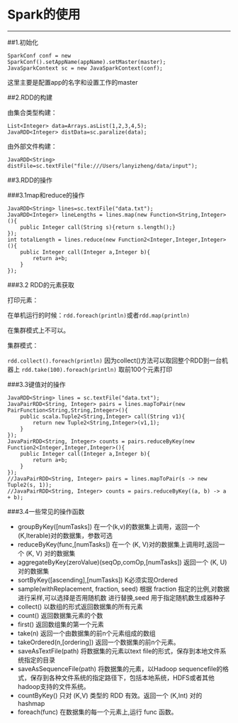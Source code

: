 ﻿# Spark的使用



---

##1.初始化

```
SparkConf conf = new SparkConf().setAppName(appName).setMaster(master);
JavaSparkContext sc = new JavaSparkContext(conf);
```

这里主要是配置app的名字和设置工作的master

##2.RDD的构建

由集合类型构建：

```
List<Integer> data=Arrays.asList(1,2,3,4,5);
JavaRDD<Integer> distData=sc.paralize(data);
```

由外部文件构建：

```
JavaRDD<String> distFile=sc.textFile("file:///Users/lanyizheng/data/input");
```

##3.RDD的操作

###3.1map和reduce的操作

```
JavaRDD<String> lines=sc.textFile("data.txt");
JavaRDD<Integer> lineLengths = lines.map(new Function<String,Integer>(){
    public Integer call(String s){return s.length();}
});
int totalLength = lines.reduce(new Function2<Integer,Integer,Integer>(){
    public Integer call(Integer a,Integer b){
        return a+b;
    }
});
```

###3.2 RDD的元素获取

打印元素：

在单机运行的时候：`rdd.foreach(println)`或者`rdd.map(println)`

在集群模式上不可以。

集群模式：

`rdd.collect().foreach(println)` 因为collect()方法可以取回整个RDD到一台机器上
`rdd.take(100).foreach(println)` 取前100个元素打印

###3.3键值对的操作

```
JavaRDD<String> lines = sc.textFile("data.txt");
JavaPairRDD<String, Integer> pairs = lines.mapToPair(new PairFunction<String,String,Integer>(){
    public scala.Tuple2<String,Integer> call(String v1){
        return new Tuple2<String,Integer>(v1,1);
    }
});
JavaPairRDD<String, Integer> counts = pairs.reduceByKey(new Function2<Integer,Integer,Integer>(){
    public Integer call(Integer a,Integer b){
        return a+b;
    }
});
//JavaPairRDD<String, Integer> pairs = lines.mapToPair(s -> new Tuple2(s, 1));
//JavaPairRDD<String, Integer> counts = pairs.reduceByKey((a, b) -> a + b);

```

###3.4一些常见的操作函数

 - groupByKey([numTasks])  在一个(k,v)的数据集上调用，返回一个(K,Iterable<V>)对的数据集，参数可选
 - reduceByKey(func,[numTasks])  在一个 (K, V)对的数据集上调用时,返回一个 (K, V) 对的数据集
 - aggregateByKey(zeroValue)(seqOp,comOp,[numTasks])  返回一个 (K, U) 对的数据集
 - sortByKey([ascending],[numTasks])  K必须实现Ordered
 - sample(withReplacement, fraction, seed) 根据 fraction 指定的比例,对数据进行采样,可以选择是否用随机数 进行替换,seed 用于指定随机数生成器种子
 - collect() 以数组的形式返回数据集的所有元素
 - count()   返回数据集元素的个数
 - first()  返回数组集的第一个元素
 - take(n)  返回一个由数据集的前n个元素组成的数组
 - takeOrdered(n,[ordering]) 返回一个数据集的前n个元素。
 - saveAsTextFile(path) 将数据集的元素以text file的形式，保存到本地文件系统指定的目录
 - saveAsSequenceFile(path) 将数据集的元素，以Hadoop sequencefile的格式，保存到各种文件系统的指定路径下，包括本地系统，HDFS或者其他hadoop支持的文件系统。
 - countByKey() 只对 (K,V) 类型的 RDD 有效。返回一个 (K,Int) 对的 hashmap
 - foreach(func) 在数据集的每一个元素上,运行 func 函数。

